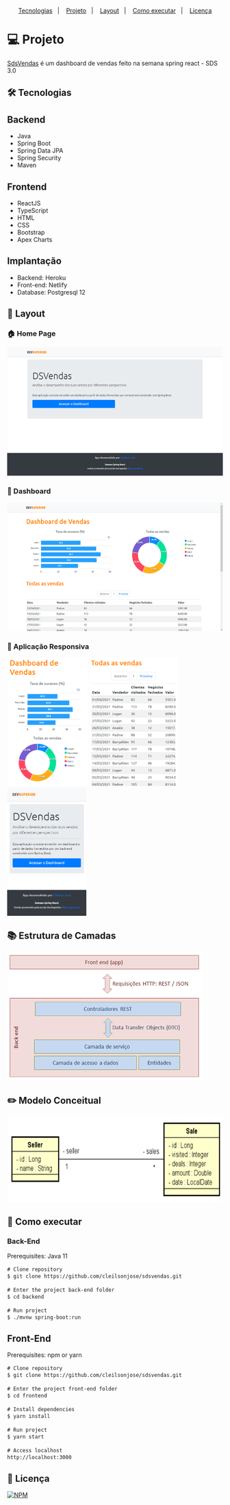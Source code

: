 <p align="center">
  <a href="#-tecnologias">Tecnologias</a>&nbsp;&nbsp;&nbsp;|&nbsp;&nbsp;&nbsp;
  <a href="#-projeto">Projeto</a>&nbsp;&nbsp;&nbsp;|&nbsp;&nbsp;&nbsp;
  <a href="#-layout">Layout</a>&nbsp;&nbsp;&nbsp;|&nbsp;&nbsp;&nbsp;
  <a href="#-como-executar">Como executar</a>&nbsp;&nbsp;&nbsp;|&nbsp;&nbsp;&nbsp;
  <a href="#-licença">Licença</a>
</p>

# 💻 Projeto
[SdsVendas](https://cleilson-sdsvendas.netlify.app) é um dashboard de vendas feito  na semana spring react - SDS 3.0

## 🛠 Tecnologias

## Backend
*  Java
* Spring Boot
* Spring Data JPA
* Spring Security
* Maven

## Frontend
* ReactJS
* TypeScript
* HTML
* CSS
* Bootstrap
* Apex Charts

## Implantação
* Backend: Heroku
* Front-end: Netlify
* Database: Postgresql 12

## 🔖 Layout
### 🏠 Home Page

<img src="https://github.com/cleilsonjose/assets/blob/main/assets/SDSVENDAS/home.png" alt="home"  height="300" />

### 🎯 Dashboard
<img src="https://github.com/cleilsonjose/assets/blob/main/assets/SDSVENDAS/Dashboard.png" alt="dashboard"  height="300" />

### 📱 Aplicação Responsiva

   <img src="https://github.com/cleilsonjose/assets/blob/main/assets/SDSVENDAS/Dashboard-mobile1.png" alt="Dashboard-mobile1" height= "300">  <img src="https://github.com/cleilsonjose/assets/blob/main/assets/SDSVENDAS/Dashboard-mobile2.png" alt="Dashboard-mobile2" height= "300"> <img src="https://github.com/cleilsonjose/assets/blob/main/assets/SDSVENDAS/home-mobile.png" alt="home-mobile" height= "300">

 ## 📚 Estrutura de Camadas
 <img src="https://github.com/cleilsonjose/assets/blob/main/assets/SDSVENDAS/EstruturadeCamadas%20.png" alt="home-estrutura de camadas" height= "300">
 
 ## ✏️ Modelo Conceitual
 <img src="https://github.com/cleilsonjose/assets/blob/main/assets/SDSVENDAS/modeloconceitual.png" alt="home-mobile" height= "200">

## 🚀 Como executar

### Back-End
Prerequisites: Java 11

```
# Clone repository
$ git clone https://github.com/cleilsonjose/sdsvendas.git

# Enter the project back-end folder
$ cd backend

# Run project
$ ./mvnw spring-boot:run
```

## Front-End
Prerequisites: npm or yarn
```
# Clone repository
$ git clone https://github.com/cleilsonjose/sdsvendas.git

# Enter the project front-end folder
$ cd frontend

# Install dependencies
$ yarn install

# Run project
$ yarn start

# Access localhost
http://localhost:3000
```

## 📄 Licença
[![NPM](https://img.shields.io/npm/l/react)](https://github.com/cleilsonjose/sdsvendas/blob/main/LICENSE)



